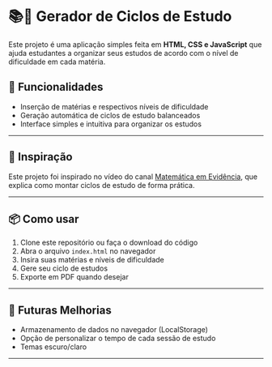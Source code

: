 # 📚🌱 Gerador de Ciclos de Estudo

Este projeto é uma aplicação simples feita em **HTML, CSS e JavaScript** que ajuda estudantes a organizar seus estudos de acordo com o nível de dificuldade em cada matéria.  

## 🚀 Funcionalidades

- Inserção de matérias e respectivos níveis de dificuldade  
- Geração automática de ciclos de estudo balanceados  
- Interface simples e intuitiva para organizar os estudos 

---

## 📖 Inspiração

Este projeto foi inspirado no vídeo do canal [Matemática em Evidência](https://www.youtube.com/watch?v=AjU0UmGHm2Q), que explica como montar ciclos de estudo de forma prática.

---

## 📦 Como usar

1. Clone este repositório ou faça o download do código  
2. Abra o arquivo `index.html` no navegador  
3. Insira suas matérias e níveis de dificuldade  
4. Gere seu ciclo de estudos
5. Exporte em PDF quando desejar 

---

## 📌 Futuras Melhorias

- Armazenamento de dados no navegador (LocalStorage)  
- Opção de personalizar o tempo de cada sessão de estudo  
- Temas escuro/claro  
---

